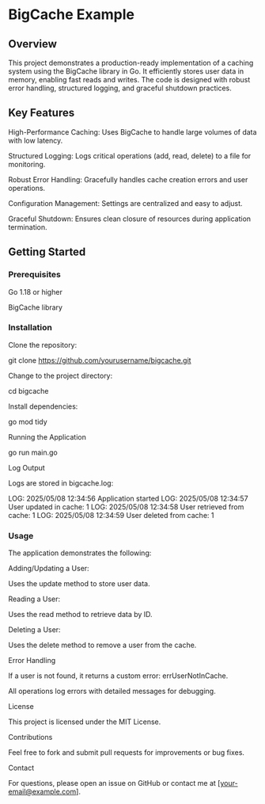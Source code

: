 # BigCache Example

## Overview

This project demonstrates a production-ready implementation of a caching system using the BigCache library in Go. It efficiently stores user data in memory, enabling fast reads and writes. The code is designed with robust error handling, structured logging, and graceful shutdown practices.

## Key Features

High-Performance Caching: Uses BigCache to handle large volumes of data with low latency.

Structured Logging: Logs critical operations (add, read, delete) to a file for monitoring.

Robust Error Handling: Gracefully handles cache creation errors and user operations.

Configuration Management: Settings are centralized and easy to adjust.

Graceful Shutdown: Ensures clean closure of resources during application termination.

## Getting Started

### Prerequisites

Go 1.18 or higher

BigCache library

### Installation

Clone the repository:

git clone https://github.com/yourusername/bigcache.git

Change to the project directory:

cd bigcache

Install dependencies:

go mod tidy

Running the Application

go run main.go

Log Output

Logs are stored in bigcache.log:

LOG: 2025/05/08 12:34:56 Application started
LOG: 2025/05/08 12:34:57 User updated in cache: 1
LOG: 2025/05/08 12:34:58 User retrieved from cache: 1
LOG: 2025/05/08 12:34:59 User deleted from cache: 1

### Usage

The application demonstrates the following:

Adding/Updating a User:

Uses the update method to store user data.

Reading a User:

Uses the read method to retrieve data by ID.

Deleting a User:

Uses the delete method to remove a user from the cache.

Error Handling

If a user is not found, it returns a custom error: errUserNotInCache.

All operations log errors with detailed messages for debugging.

License

This project is licensed under the MIT License.

Contributions

Feel free to fork and submit pull requests for improvements or bug fixes.

Contact

For questions, please open an issue on GitHub or contact me at [your-email@example.com].
